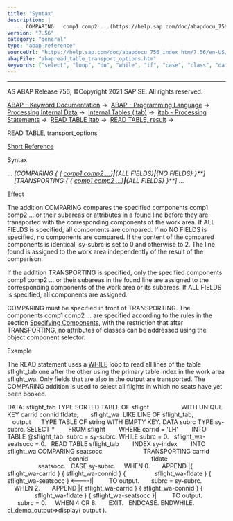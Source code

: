 ```yaml
---
title: "Syntax"
description: |
  ... COMPARING   comp1 comp2 ...(https://help.sap.com/doc/abapdocu_756_index_htm/7.56/en-US/abenitab_components.htm)ALL FIELDSNO FIELDS  TRANSPORTING   comp1 comp2 ...(https://help.sap.com/doc/abapdocu_756_index_htm/7.56/en-US/abenitab_components.ht
version: "7.56"
category: "general"
type: "abap-reference"
sourceUrl: "https://help.sap.com/doc/abapdocu_756_index_htm/7.56/en-US/abapread_table_transport_options.htm"
abapFile: "abapread_table_transport_options.htm"
keywords: ["select", "loop", "do", "while", "if", "case", "class", "data", "internal-table", "abapread", "table", "transport", "options"]
---
```


* * *

AS ABAP Release 756, ©Copyright 2021 SAP SE. All rights reserved.

[ABAP - Keyword Documentation](https://help.sap.com/doc/abapdocu_756_index_htm/7.56/en-US/abenabap.htm) →  [ABAP - Programming Language](https://help.sap.com/doc/abapdocu_756_index_htm/7.56/en-US/abenabap_reference.htm) →  [Processing Internal Data](https://help.sap.com/doc/abapdocu_756_index_htm/7.56/en-US/abenabap_data_working.htm) →  [Internal Tables (itab)](https://help.sap.com/doc/abapdocu_756_index_htm/7.56/en-US/abenitab.htm) →  [itab - Processing Statements](https://help.sap.com/doc/abapdocu_756_index_htm/7.56/en-US/abentable_processing_statements.htm) →  [READ TABLE itab](https://help.sap.com/doc/abapdocu_756_index_htm/7.56/en-US/abapread_table.htm) →  [READ TABLE, result](https://help.sap.com/doc/abapdocu_756_index_htm/7.56/en-US/abapread_table_outdesc.htm) → 

READ TABLE, transport\_options

[Short Reference](https://help.sap.com/doc/abapdocu_756_index_htm/7.56/en-US/abapread_table_itab_shortref.htm)

Syntax

... *\[*COMPARING *{* *{* [comp1 comp2 ...](https://help.sap.com/doc/abapdocu_756_index_htm/7.56/en-US/abenitab_components.htm)*}**|**{*ALL FIELDS*}**|**{*NO FIELDS*}* *}**\]*
    *\[*TRANSPORTING *{* *{* [comp1 comp2 ...](https://help.sap.com/doc/abapdocu_756_index_htm/7.56/en-US/abenitab_components.htm)*}**|**{*ALL FIELDS*}* *}**\]* ...

Effect

The addition COMPARING compares the specified components comp1 comp2 ... or their subareas or attributes in a found line before they are transported with the corresponding components of the work area. If ALL FIELDS is specified, all components are compared. If no NO FIELDS is specified, no components are compared. If the content of the compared components is identical, sy-subrc is set to 0 and otherwise to 2. The line found is assigned to the work area independently of the result of the comparison.

If the addition TRANSPORTING is specified, only the specified components comp1 comp2 ... or their subareas in the found line are assigned to the corresponding components of the work area or its subareas. If ALL FIELDS is specified, all components are assigned.

COMPARING must be specified in front of TRANSPORTING. The components comp1 comp2 ... are specified according to the rules in the section [Specifying Components](https://help.sap.com/doc/abapdocu_756_index_htm/7.56/en-US/abenitab_components.htm), with the restriction that after TRANSPORTING, no attributes of classes can be addressed using the object component selector.

Example

The READ statement uses a [WHILE](https://help.sap.com/doc/abapdocu_756_index_htm/7.56/en-US/abapwhile.htm) loop to read all lines of the table sflight\_tab one after the other using the primary table index in the work area sflight\_wa. Only fields that are also in the output are transported. The COMPARING addition is used to select all flights in which no seats have yet been booked.

DATA: sflight\_tab TYPE SORTED TABLE OF sflight
                  WITH UNIQUE KEY carrid connid fldate,
      sflight\_wa  LIKE LINE OF sflight\_tab,
      output      TYPE TABLE OF string WITH EMPTY KEY.
DATA subrc TYPE sy-subrc.
SELECT \*
       FROM sflight
       WHERE carrid = 'LH'
       INTO TABLE @sflight\_tab.
subrc = sy-subrc.
WHILE subrc = 0.
  sflight\_wa-seatsocc = 0.
  READ TABLE sflight\_tab
       INDEX sy-index
       INTO sflight\_wa COMPARING seatsocc
                       TRANSPORTING carrid
                                    connid
                                    fldate
                                    seatsocc.
  CASE sy-subrc.
    WHEN 0.
      APPEND |{ sflight\_wa-carrid } { sflight\_wa-connid } {
                sflight\_wa-fldate } { sflight\_wa-seatsocc } <----!|
        TO output.
      subrc = sy-subrc.
    WHEN 2.
      APPEND |{ sflight\_wa-carrid } { sflight\_wa-connid } {
                sflight\_wa-fldate } { sflight\_wa-seatsocc }|
        TO output.
      subrc = 0.
    WHEN 4 OR 8.
      EXIT.
  ENDCASE.
ENDWHILE.
cl\_demo\_output=>display( output ).